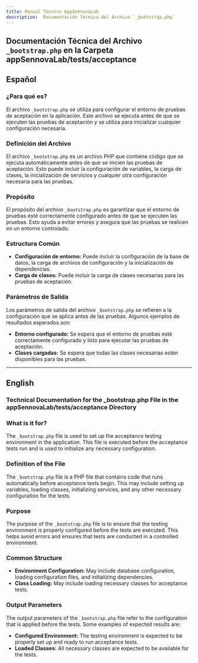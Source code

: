 ```yaml
---
title: Manual Técnico AppSennovaLab
description:  Documentación Técnica del Archivo `_bootstrap.php`
---
```


## Documentación Técnica del Archivo `_bootstrap.php` en la Carpeta appSennovaLab/tests/acceptance

## Español

### ¿Para qué es?
El archivo `_bootstrap.php` se utiliza para configurar el entorno de pruebas de aceptación en la aplicación. Este archivo se ejecuta antes de que se ejecuten las pruebas de aceptación y se utiliza para inicializar cualquier configuración necesaria.

### Definición del Archivo
El archivo `_bootstrap.php` es un archivo PHP que contiene código que se ejecuta automáticamente antes de que se inicien las pruebas de aceptación. Esto puede incluir la configuración de variables, la carga de clases, la inicialización de servicios y cualquier otra configuración necesaria para las pruebas.

### Propósito
El propósito del archivo `_bootstrap.php` es garantizar que el entorno de pruebas esté correctamente configurado antes de que se ejecuten las pruebas. Esto ayuda a evitar errores y asegura que las pruebas se realicen en un entorno controlado.

### Estructura Común
- **Configuración de entorno:** Puede incluir la configuración de la base de datos, la carga de archivos de configuración y la inicialización de dependencias.
- **Carga de clases:** Puede incluir la carga de clases necesarias para las pruebas de aceptación.

### Parámetros de Salida
Los parámetros de salida del archivo `_bootstrap.php` se refieren a la configuración que se aplica antes de las pruebas. Algunos ejemplos de resultados esperados son:
- **Entorno configurado:** Se espera que el entorno de pruebas esté correctamente configurado y listo para ejecutar las pruebas de aceptación.
- **Clases cargadas:** Se espera que todas las clases necesarias estén disponibles para las pruebas.

---

## English

### Technical Documentation for the _bootstrap.php File in the appSennovaLab/tests/acceptance Directory

### What is it for?
The `_bootstrap.php` file is used to set up the acceptance testing environment in the application. This file is executed before the acceptance tests run and is used to initialize any necessary configuration.

### Definition of the File
The `_bootstrap.php` file is a PHP file that contains code that runs automatically before acceptance tests begin. This may include setting up variables, loading classes, initializing services, and any other necessary configuration for the tests.

### Purpose
The purpose of the `_bootstrap.php` file is to ensure that the testing environment is properly configured before the tests are executed. This helps avoid errors and ensures that tests are conducted in a controlled environment.

### Common Structure
- **Environment Configuration:** May include database configuration, loading configuration files, and initializing dependencies.
- **Class Loading:** May include loading necessary classes for acceptance tests.

### Output Parameters
The output parameters of the `_bootstrap.php` file refer to the configuration that is applied before the tests. Some examples of expected results are:
- **Configured Environment:** The testing environment is expected to be properly set up and ready to run acceptance tests.
- **Loaded Classes:** All necessary classes are expected to be available for the tests.
